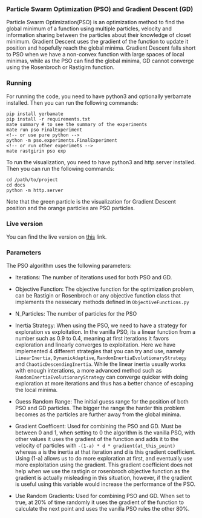 ### Particle Swarm Optimization (PSO) and Gradient Descent (GD)
Particle Swarm Optimization(PSO) is an optimization method to find the global minimum of a function using multiple particles, velocity and information sharing between the particles about their knowledge of closet minimum. Gradient Descent uses the gradient of the function to update it position and hopefully reach the global minima. Gradient Descent falls short to PSO when we have a non-convex function with large spaces of local minimas, while as the PSO can find the global minima, GD cannot converge using the Rosenbroch or Rastigirn function.

### Running
For running the code, you need to have python3 and optionally yerbamate installed. Then you can run the following commands:
```
pip install yerbamate
pip install -r requirements.txt
mate summary # to see the summary of the experiments
mate run pso FinalExperiment
<!-- or use pure python -->
python -m pso.experiments.FinalExperiment
<!-- or run other experimets -->
mate rastgirin pso exp
```

To run the visualization, you need to have python3 and http.server installed. Then you can run the following commands:
```
cd /path/to/project
cd docs
python -m http.server
``` 

Note that the green particle is the visualization for Gradient Descent position and the orange particles are PSO particles.

### Live version
You can find the live version on [this](https://oalee.github.io/particle-swarm-optimization-and-gradient-descent/) link. 

### Parameters
The PSO algorithm uses the following parameters:
* Iterations: The number of iterations used for both PSO and GD.

* Objective Function: The objective function for the optimization problem, can be Rastigin or Rosenbroch  or any objective function class that implements the nessecary methods defined in `ObjectiveFunctions.py`

* N_Particles: The number of particles for the PSO

* Inertia Strategy: When using the PSO, we need to have a strategy for exploration vs exploitation. In the vanilla PSO, its a linear function from a number such as 0.9 to 0.4, meaning at first iterations it favors exploration and linearly converges to exploitation. Here we have implemented 4 different strategies that you can try and use, namely `LinearInertia`, `DynamicAdaptive`, `RandomInertiaEvolutionaryStrategy` and `ChaoticDescendingInertia`. While the linear inertia usually works with enough interations, a more advanced method such as `RandomInertiaEvolutionaryStrategy` can converge quicker with doing exploration at more iterations and thus has a better chance of escaping the local minima.

* Guess Random Range: 
The initial guess range for the position of both PSO and GD particles. The bigger the range the harder this problem becomes as the particles are further away from the global minima.

* Gradient Coefficent: Used for combining the PSO and GD. Must be between 0 and 1, when setting to 0 the algorithm is the vanilla PSO, with other values it uses the gradient of the function and adds it to the velocity of particles with `-(1-a) * d * gradient(at_this_point)` whereas a is the inertia at that iteration and d is this gradient coefficient. Using (1-a) allows us to do more exploration at first, and eventually use more exploitation using the gradient. This gradient coefficient does not help when we use the rastigin or rosenbroch objective function as the gradient is actually misleading in this situation, however, if the gradient is useful using this variable would increase the performance of the PSO.

* Use Random Gradients: Used for combining PSO and GD. When set to true, at 20% of time randomly it uses the gradient of the function to calculate the next point and uses the vanilla PSO rules the other 80%.
